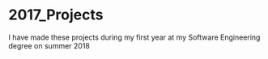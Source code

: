 # 2017_Projects
I have made these projects during my first year at my Software Engineering degree on summer 2018
